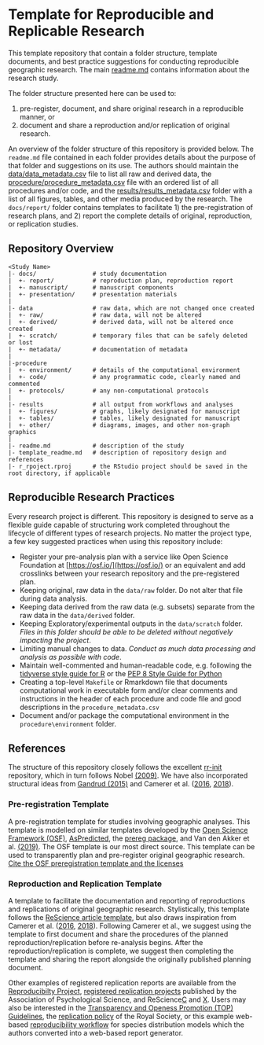 # Template for Reproducible and Replicable Research

This template repository that contain a folder structure, template documents, and best practice suggestions for conducting reproducible geographic research. The main [readme.md](readme.md) contains information about the research study.

The folder structure presented here can be used to:

1. pre-register, document, and share original research in a reproducible manner, or
2. document and share a reproduction and/or replication of original research.

An overview of the folder structure of this repository is provided below. The `readme.md` file contained in each folder provides details about the purpose of that folder and suggestions on its use. The authors should maintain the [data/data_metadata.csv](data/data_metadata.csv) file to list all raw and derived data, the [procedure/procedure_metadata.csv](procedure/procedure_metadata.csv) file with an ordered list of all procedures and/or code, and the [results/results_metadata.csv](results/results_metadata.csv) folder with a list of all figures, tables, and other media produced by the research.
The `docs/report/` folder contains templates to facilitate 1) the pre-registration of research plans, and 2) report the complete details of original, reproduction, or replication studies.

## Repository Overview

    <Study Name>
    |- docs/                # study documentation
    |  +- report/           # reproduction plan, reproduction report
    |  +- manuscript/       # manuscript components
    |  +- presentation/     # presentation materials
    |
    |- data                 # raw data, which are not changed once created
    |  +- raw/              # raw data, will not be altered
    |  +- derived/          # derived data, will not be altered once created
    |  +- scratch/          # temporary files that can be safely deleted or lost
    |  +- metadata/         # documentation of metadata
    |
    |-procedure
    |  +- environment/      # details of the computational environment
    |  +- code/             # any programmatic code, clearly named and commented
    |  +- protocols/        # any non-computational protocols
    |
    |- results              # all output from workflows and analyses
    |  +- figures/          # graphs, likely designated for manuscript
    |  +- tables/           # tables, likely designated for manuscript  
    |  +- other/            # diagrams, images, and other non-graph graphics
    |
    |- readme.md            # description of the study
    |- template_readme.md   # description of repository design and references
    |- r_rpoject.rproj      # the RStudio project should be saved in the root directory, if applicable

## Reproducible Research Practices

Every research project is different. This repository is designed to serve as a flexible guide capable of structuring work completed throughout the lifecycle of different types of research projects. No matter the project type, a few key suggested practices when using this repository include:

- Register your pre-analysis plan with a service like Open Science Foundation at [https://osf.io/](https://osf.io/) or an equivalent and add crosslinks between your research repository and the pre-registered plan.
- Keeping original, raw data in the `data/raw` folder. Do not alter that file during data analysis.
- Keeping data derived from the raw data (e.g. subsets) separate from the raw data in the `data/derived` folder.
- Keeping Exploratory/experimental outputs in the `data/scratch` folder. *Files in this folder should be able to be deleted without negatively impacting the project*.  
- Limiting manual changes to data. *Conduct as much data processing and analysis as possible with code*.
- Maintain well-commented and human-readable code, e.g. following the [tidyverse style guide for R](https://style.tidyverse.org/) or the [PEP 8 Style Guide for Python](https://www.python.org/dev/peps/pep-0008/)
- Creating a top-level `Makefile` or Rmarkdown file that documents computational work in executable form and/or clear comments and instructions in the header of each procedure and code file and good descriptions in the `procedure_metadata.csv`
- Document and/or package the computational environment in the `procedure\environment` folder.

## References

The structure of this repository closely follows the excellent [rr-init](https://github.com/Reproducible-Science-Curriculum/rr-init) repository, which in turn follows Nobel [(2009)](https://journals.plos.org/ploscompbiol/article?id=10.1371/journal.pcbi.1000424). We have also incorporated structural ideas from [Gandrud (2015)](http://christophergandrud.github.io/RepResR-RStudio/) and Camerer et al. ([2016](https://osf.io/pfdyw/), [2018](https://osf.io/bzm54/)).

### Pre-registration Template

A pre-registration template for studies involving geographic analyses. This template is modelled on similar templates developed by the [Open Science Framework (OSF)](http://osf.io/x5w7h), [AsPredicted](https://osf.io/fnsb6/), the [prereg package](https://github.com/crsh/prereg), and Van den Akker et al. [(2019)](http://doi:10.31234/osf.io/hvfmr). The OSF template is our most direct source. This template can be used to transparently plan and pre-register original geographic research. [Cite the OSF preregistration template and the licenses](https://osf.io/preprints/metaarxiv/epgjd/)

### Reproduction and Replication Template

A template to facilitate the documentation and reporting of reproductions and replications of original geographic research. Stylistically, this template follows the [ReScience article template](https://github.com/ReScience/template), but also draws inspiration from Camerer et al. ([2016](https://osf.io/pfdyw/), [2018](https://osf.io/bzm54/)). Following Camerer et al., we suggest using the template to first document and share the procedures of the planned reproduction/replication before re-analysis begins. After the reproduction/replication is complete, we suggest then completing the template and sharing the report alongside the originally published planning document.

Other examples of registered replication reports are available from the [Reproducibilty Project](https://osf.io/s3hfr/), [registered replication projects](https://www.psychologicalscience.org/publications/replication/ongoing-projects) published by the Association of Psychological Science, and ReScience[C](http://rescience.github.io/) and [X](http://rescience.org/x). Users may also be interested in the [Transparency and Openess Promotion (TOP) Guidelines](https://www.cos.io/initiatives/top-guidelines), the [replication policy](https://royalsocietypublishing.org/rsos/replication-studies) of the Royal Society, or this example web-based [reproducibility workflow](https://odmap.wsl.ch/) for species distribution models which the authors converted into a web-based report generator.

